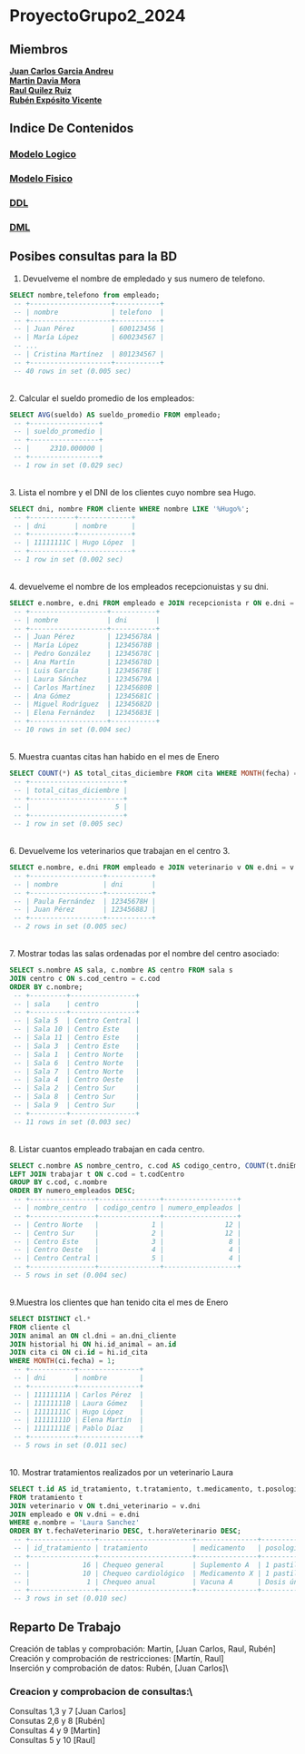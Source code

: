 # ProyectoGrupo2_2024

## Miembros
[**Juan Carlos Garcia Andreu**](https://github.com/JuanCarlosgarcia86) \
[**Martin Davia Mora**](https://github.com/Apolonelche) \
[**Raul Quilez Ruiz**](https://github.com/Quilez42) \
[**Rubén Expósito Vicente**](https://github.com/Rebirzt)

## Indice De Contenidos
### [Modelo Logico](https://github.com/Proyecto1K2024Grupo2/ProyectoGrupo2_2024/blob/main/Modelo%20Logico.md)
### [Modelo Fisico](https://github.com/Proyecto1K2024Grupo2/ProyectoGrupo2_2024/blob/main/Modelo%20Logico.md)
### [DDL](https://github.com/Proyecto1K2024Grupo2/ProyectoGrupo2_2024/blob/main/DDL.sql)
### [DML](https://github.com/Proyecto1K2024Grupo2/ProyectoGrupo2_2024/blob/main/DML.sql)


## Posibes consultas para la BD
1. Devuelveme el nombre de empledado y sus numero de telefono.
```sql
SELECT nombre,telefono from empleado;
 -- +--------------------+-----------+
 -- | nombre             | telefono  |
 -- +--------------------+-----------+
 -- | Juan Pérez         | 600123456 |
 -- | María López        | 600234567 |
 -- ...
 -- | Cristina Martínez  | 801234567 |
 -- +--------------------+-----------+
 -- 40 rows in set (0.005 sec)
````
\
2. Calcular el sueldo promedio de los empleados:
```sql
SELECT AVG(sueldo) AS sueldo_promedio FROM empleado;
 -- +-----------------+
 -- | sueldo_promedio |
 -- +-----------------+
 -- |     2310.000000 |
 -- +-----------------+
 -- 1 row in set (0.029 sec)
````
\
3. Lista el nombre y el DNI de los clientes cuyo nombre sea Hugo.
```sql
SELECT dni, nombre FROM cliente WHERE nombre LIKE '%Hugo%';
 -- +-----------+-------------+
 -- | dni       | nombre      |
 -- +-----------+-------------+
 -- | 11111111C | Hugo López  |
 -- +-----------+-------------+
 -- 1 row in set (0.002 sec)
````
\
4. devuelveme el nombre de los empleados recepcionuistas y su dni.
```sql
SELECT e.nombre, e.dni FROM empleado e JOIN recepcionista r ON e.dni = r.dni;
 -- +-------------------+-----------+
 -- | nombre            | dni       |
 -- +-------------------+-----------+
 -- | Juan Pérez        | 12345678A |
 -- | María López       | 12345678B |
 -- | Pedro González    | 12345678C |
 -- | Ana Martín        | 12345678D |
 -- | Luis García       | 12345678E |
 -- | Laura Sánchez     | 12345679A |
 -- | Carlos Martínez   | 12345680B |
 -- | Ana Gómez         | 12345681C |
 -- | Miguel Rodríguez  | 12345682D |
 -- | Elena Fernández   | 12345683E |
 -- +-------------------+-----------+
 -- 10 rows in set (0.004 sec)
````
\
5. Muestra cuantas citas han habido en el mes de Enero
```sql
SELECT COUNT(*) AS total_citas_diciembre FROM cita WHERE MONTH(fecha) = 1;
 -- +-----------------------+
 -- | total_citas_diciembre |
 -- +-----------------------+
 -- |                     5 |
 -- +-----------------------+
 -- 1 row in set (0.005 sec)
````
\
6. Devuelveme los veterinarios que trabajan en el centro 3.
```sql
SELECT e.nombre, e.dni FROM empleado e JOIN veterinario v ON e.dni = v.dni JOIN trabajar t ON e.dni = t.dniEmpleado WHERE t.codCentro = 3;
 -- +------------------+-----------+
 -- | nombre           | dni       |
 -- +------------------+-----------+
 -- | Paula Fernández  | 12345678H |
 -- | Juan Pérez       | 12345688J |
 -- +------------------+-----------+
 -- 2 rows in set (0.005 sec)
````
\
7. Mostrar todas las salas ordenadas por el nombre del centro asociado:
```sql
SELECT s.nombre AS sala, c.nombre AS centro FROM sala s
JOIN centro c ON s.cod_centro = c.cod
ORDER BY c.nombre;
 -- +---------+----------------+
 -- | sala    | centro         |
 -- +---------+----------------+
 -- | Sala 5  | Centro Central |
 -- | Sala 10 | Centro Este    |
 -- | Sala 11 | Centro Este    |
 -- | Sala 3  | Centro Este    |
 -- | Sala 1  | Centro Norte   |
 -- | Sala 6  | Centro Norte   |
 -- | Sala 7  | Centro Norte   |
 -- | Sala 4  | Centro Oeste   |
 -- | Sala 2  | Centro Sur     |
 -- | Sala 8  | Centro Sur     |
 -- | Sala 9  | Centro Sur     |
 -- +---------+----------------+
 -- 11 rows in set (0.003 sec)
````
\
8. Listar cuantos empleado trabajan en cada centro.
```sql
SELECT c.nombre AS nombre_centro, c.cod AS codigo_centro, COUNT(t.dniEmpleado) AS numero_empleados FROM centro c
LEFT JOIN trabajar t ON c.cod = t.codCentro
GROUP BY c.cod, c.nombre
ORDER BY numero_empleados DESC;
 -- +----------------+---------------+------------------+
 -- | nombre_centro  | codigo_centro | numero_empleados |
 -- +----------------+---------------+------------------+
 -- | Centro Norte   |             1 |               12 |
 -- | Centro Sur     |             2 |               12 |
 -- | Centro Este    |             3 |                8 |
 -- | Centro Oeste   |             4 |                4 |
 -- | Centro Central |             5 |                4 |
 -- +----------------+---------------+------------------+
 -- 5 rows in set (0.004 sec)
````
\
9.Muestra los clientes que han tenido cita el mes de Enero
```sql
SELECT DISTINCT cl.*
FROM cliente cl
JOIN animal an ON cl.dni = an.dni_cliente
JOIN historial hi ON hi.id_animal = an.id
JOIN cita ci ON ci.id = hi.id_cita
WHERE MONTH(ci.fecha) = 1;
 -- +-----------+---------------+
 -- | dni       | nombre        |
 -- +-----------+---------------+
 -- | 11111111A | Carlos Pérez  |
 -- | 11111111B | Laura Gómez   |
 -- | 11111111C | Hugo López    |
 -- | 11111111D | Elena Martín  |
 -- | 11111111E | Pablo Díaz    |
 -- +-----------+---------------+
 -- 5 rows in set (0.011 sec)
````
\
10. Mostrar tratamientos realizados por un veterinario Laura
```sql
SELECT t.id AS id_tratamiento, t.tratamiento, t.medicamento, t.posologia, t.fechaVeterinario, t.horaVeterinario, e.nombre AS nombre_veterinario
FROM tratamiento t
JOIN veterinario v ON t.dni_veterinario = v.dni
JOIN empleado e ON v.dni = e.dni
WHERE e.nombre = 'Laura Sanchez'
ORDER BY t.fechaVeterinario DESC, t.horaVeterinario DESC;
 -- +----------------+-----------------------+---------------+-------------------+------------------+-----------------+--------------------+
 -- | id_tratamiento | tratamiento           | medicamento   | posologia         | fechaVeterinario | horaVeterinario | nombre_veterinario |
 -- +----------------+-----------------------+---------------+-------------------+------------------+-----------------+--------------------+
 -- |             16 | Chequeo general       | Suplemento A  | 1 pastilla diaria | 2024-03-02       | 09:00:00        | Laura Sánchez      |
 -- |             10 | Chequeo cardiológico  | Medicamento X | 1 pastilla diaria | 2024-02-25       | 10:00:00        | Laura Sánchez      |
 -- |              1 | Chequeo anual         | Vacuna A      | Dosis única       | 2024-02-16       | 10:00:00        | Laura Sánchez      |
 -- +----------------+-----------------------+---------------+-------------------+------------------+-----------------+--------------------+
 -- 3 rows in set (0.010 sec)
```

## Reparto De Trabajo
Creación de tablas y comprobación: Martin, [Juan Carlos, Raul, Rubén]\
Creación y comprobación de restricciones: [Martín, Raul]\
Inserción y comprobación de datos: Rubén, [Juan Carlos]\

### Creacion y comprobacion de consultas:\
  Consultas 1,3 y 7 [Juan Carlos]\
  Consutas 2,6 y 8 [Rubén]\
  Consultas 4 y 9 [Martin]\
  Consultas 5 y 10 [Raul]
